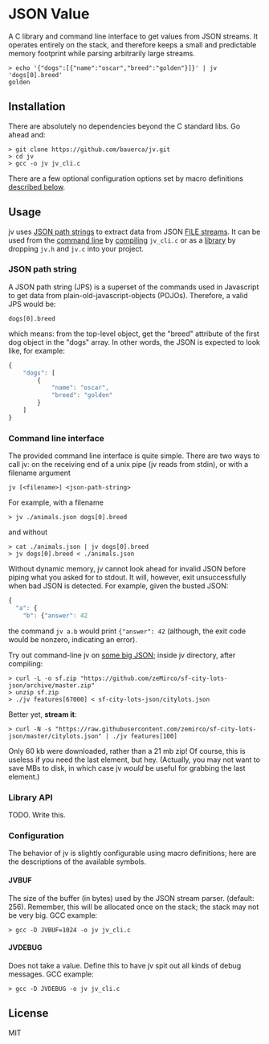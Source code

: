 # JSON Value

A C library and command line interface to get values from JSON streams.  It
operates entirely on the stack, and therefore keeps a small and predictable
memory footprint while parsing arbitrarily large streams.

```
> echo '{"dogs":[{"name":"oscar","breed":"golden"}]}' | jv 'dogs[0].breed'
golden
```

## Installation

There are absolutely no dependencies beyond the C standard libs. Go ahead
and:

```
> git clone https://github.com/bauerca/jv.git
> cd jv
> gcc -o jv jv_cli.c
```

There are a few optional configuration options set by macro definitions
[described below](#configuration).

## Usage

jv uses [JSON path strings](#json-path-string) to extract data from JSON [FILE
streams](http://www.cplusplus.com/reference/cstdio/FILE/). It can be used from
the [command line](#command-line-interface) by [compiling](#installation)
`jv_cli.c` or as a [library](#library-api) by dropping `jv.h` and `jv.c` into
your project.

### JSON path string

A JSON path string (JPS) is a superset of the commands used in Javascript to
get data from plain-old-javascript-objects (POJOs). Therefore, a valid
JPS would be:

```
dogs[0].breed
```

which means: from the top-level object, get the "breed" attribute of the
first dog object in the "dogs" array. In other words, the JSON is expected
to look like, for example:

```js
{
    "dogs": [
        {
            "name": "oscar",
            "breed": "golden"
        }
    ]
}
```

### Command line interface

The provided command line interface is quite simple. There are two ways
to call jv: on the receiving end of a unix pipe (jv reads from stdin),
or with a filename argument

```
jv [<filename>] <json-path-string>
```

For example, with a filename

```
> jv ./animals.json dogs[0].breed
```

and without

```
> cat ./animals.json | jv dogs[0].breed
> jv dogs[0].breed < ./animals.json
```

Without dynamic memory, jv cannot look ahead for invalid JSON before piping
what you asked for to stdout. It will, however, exit unsuccessfully when
bad JSON is detected. For example, given the busted JSON:

```js
{
  "a": {
    "b": {"answer": 42
```

the command `jv a.b` would print `{"answer": 42` (although, the exit
code would be nonzero, indicating an error).

Try out command-line jv on [some big
JSON](https://github.com/zeMirco/sf-city-lots-json); inside jv directory, after
compiling:

```
> curl -L -o sf.zip "https://github.com/zeMirco/sf-city-lots-json/archive/master.zip"
> unzip sf.zip
> ./jv features[67000] < sf-city-lots-json/citylots.json
```

Better yet, **stream it**:

```
> curl -N -s "https://raw.githubusercontent.com/zemirco/sf-city-lots-json/master/citylots.json" | ./jv features[100]
```

Only 60 kb were downloaded, rather than a 21 mb zip! Of course, this is useless
if you need the last element, but hey. (Actually, you may not want to save MBs
to disk, in which case jv *would* be useful for grabbing the last element.)


### Library API

TODO. Write this.


### Configuration

The behavior of jv is slightly configurable using macro definitions;
here are the descriptions of the available symbols.

#### JVBUF

The size of the buffer (in bytes) used by the JSON stream parser.
(default: 256). Remember, this will be allocated once on the stack; the
stack may not be very big. GCC example:

```
> gcc -D JVBUF=1024 -o jv jv_cli.c
```

#### JVDEBUG

Does not take a value. Define this to have jv spit out all kinds of
debug messages. GCC example:

```
> gcc -D JVDEBUG -o jv jv_cli.c
```


## License

MIT
